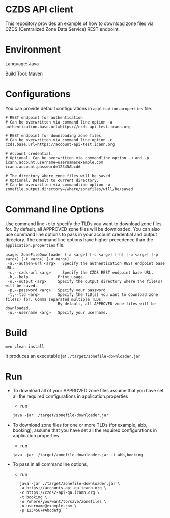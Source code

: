# CZDS API client

This repository provides an example of how to download zone files via CZDS (Centralized Zone Data Service) 
REST endpoint.

# Environment
Language: Java

Build Tool: Maven

# Configurations

You can provide default configurations in `application.properties` file.

```
# REST endpoint for authentication
# Can be overwritten via command line option -a
authentication.base.url=https://czds-api-test.icann.org
   
# REST endpoint for downloading zone files
# Can be overwritten via command line option -c
czds.base.url=https://account-api-test.icann.org
  
# Account credential.
# Optional. Can be overwritten via commandline option -u and -p
icann.account.username=username@example.com
icann.account.password=12345Abcd#
   
# The directory where zone files will be saved
# Optional. Default to current directory.
# Can be overwritten via commandline option -o
zonefile.output.directory=/where/zonefiles/will/be/saved
```

# Command line Options

Use command line `-t` to specify the TLDs you want to download zone files for. By default, all APPROVED zone files
will be downloaded. You can also use command line options to pass in your account credential and output directory. 
The command line options have higher precedence than the `application.properties` file.

```
usage: ZoneFileDownloader [-a <arg>] [-c <arg>] [-h] [-o <arg>] [-p <arg>] [-t <arg>] [-u <arg>]
 -a,--authen-url <arg>   Specify the authentication REST endpoint base URL.
 -c,--czds-url <arg>     Specify the CZDS REST endpoint base URL.
 -h,--help             Print usage.
 -o,--output <arg>     Specify the output directory where the file(s) will be saved.
 -p,--password <arg>   Specify your password
 -t,--tld <arg>        Specify the TLD(s) you want to download zone file(s) for. Comma separated multiple TLDs. 
                       By default, all APPROVED zone files will be downloaded.
 -u,--username <arg>   Specify your username.
```

# Build
```
mvn clean install
```

It produces an executable jar `./target/zonefile-downloader.jar`

# Run

* To download all of your APPROVED zone files assume that you have set all the required configurations in application.properties
    - run 
    ```
    java -jar ./target/zonefile-downloader.jar
    ```

* To download zone files for one or more TLDs (for example, abb, booking), assume that you have set all the required configurations in application.properties
    - run 
    ```
    java -jar ./target/zonefile-downloader.jar -t abb,booking
    ```

* To pass in all commandline options, 
    - run
    
    ```
       java -jar ./target/zonefile-downloader.jar \
       -a https://accounts-api-qa.icann.org \
       -c https://czds2-api-qa.icann.org \
       -t booking \
       -o /where/you/want/to/save/zonefiles \
       -u username@example.com \
       -p 1234567#Abcdefg```